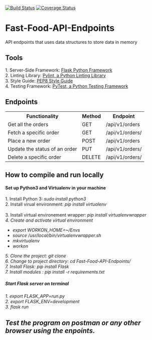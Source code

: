 [![Build Status](https://travis-ci.org/PromasterGuru/Fast-Food-API-Endpoints.svg?branch=master)](https://travis-ci.org/PromasterGuru/Fast-Food-API-Endpoints)  [![Coverage Status](https://coveralls.io/repos/github/PromasterGuru/Fast-Food-API-Endpoints/badge.svg?branch=master)](https://coveralls.io/github/PromasterGuru/Fast-Food-API-Endpoints?branch=master)

# Fast-Food-API-Endpoints
 API endpoints that uses data structures to store data in memory

<h2>Tools</h2>
1. Server-Side Framework: <a href ="http://flask.pocoo.org/">Flask Python Framework</a><br>
2. Linting Library: <a href ="https://www.pylint.org/">Pylint, a Python Linting Library</a><br>
3. Style Guide: <a href ="https://www.python.org/dev/peps/pep-0008/">PEP8 Style Guide</a><br>
4. Testing Framework: <a href ="https://docs.pytest.org/en/latest/">PyTest, a Python Testing Framework</a><br>

<h2>Endpoints</h2>
<table>
  <tr>
    <th>Functionality</th>
    <th>Method</th>
    <th>Endpoint</th>
  </tr>
  <tr>
    <td>Get all the orders</td>
    <td>GET</td>
    <td>/api/v1/orders</td>
  </tr>
  </tr>
  <tr>
    <td>Fetch a specific order</td>
    <td>GET</td>
    <td>/api/v1/orders/<orderId><orderId></td>
  </tr>
  <tr>
    <td>Place a new order</td>
    <td>POST</td>
    <td>/api/v1/orders</td>
  </tr>
  <tr>
    <td>Update the status of an order</td>
    <td>PUT</td>
    <td>/api/v1/orders/<orderId></td>
  </tr>
  <tr>
    <td>Delete a specific order</td>
    <td>DELETE</td>
    <td>/api/v1/orders/<orderId></td>
  </tr>
</table>

<h2> How to compile and run locally </h2>
<h4> Set up Python3 and Virtualenv in your machine</h4>
1. Install Python 3: <i>sudo install python3</i><br>
2. Install virual environment: <i>pip install virtualenv</i><br><br>
3. Install virtual environement wrapper: <i>pip install virtualenvwrapper<i><br>
4. Create and activate virtual environment
<ul>
<li>export WORKON_HOME=~/Envs</li>
<li>source /usr/local/bin/virtualenvwrapper.sh</li>
<li>mkvirtualenv <name or virtualenv></li>
<li>workon <name or virtualenv></li>
</ul>
5. Clone the project: <i>git clone <a href ="https://github.com/PromasterGuru/Fast-Food-API-Endpoints.git"></a></i><br>
6. Change to project directory: <i>cd Fast-Food-API-Endpoints/</i><br>
7. Install Flask: <i>pip install Flask</i><br>
7. Install modules : <i>pip install -r requirements.txt</i><br>
<h5>Start Flask server on terminal</h5>
1. export FLASK_APP=run.py<br>
2. export FLASK_ENV=development<br>
3. flask run

<h2>Test the program on postman or any other browser using the enpoints.</h2>
